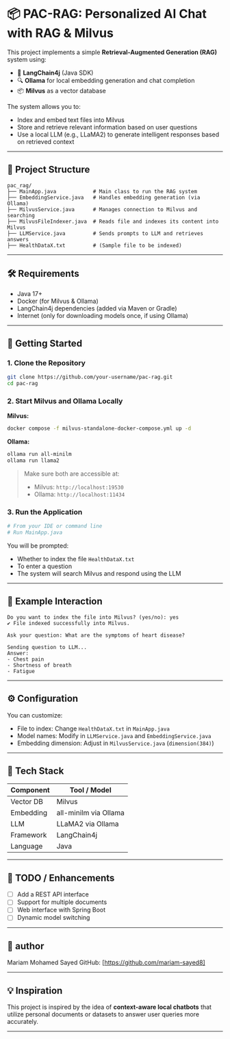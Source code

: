# 📦 PAC-RAG: Personalized AI Chat with RAG & Milvus

This project implements a simple **Retrieval-Augmented Generation (RAG)** system using:

* 🧠 **LangChain4j** (Java SDK)
* 🔍 **Ollama** for local embedding generation and chat completion
* 📦 **Milvus** as a vector database

The system allows you to:

* Index and embed text files into Milvus
* Store and retrieve relevant information based on user questions
* Use a local LLM (e.g., LLaMA2) to generate intelligent responses based on retrieved context

---

## 📁 Project Structure

```
pac_rag/
├── MainApp.java            # Main class to run the RAG system
├── EmbeddingService.java   # Handles embedding generation (via Ollama)
├── MilvusService.java      # Manages connection to Milvus and searching
├── MilvusFileIndexer.java  # Reads file and indexes its content into Milvus
├── LLMService.java         # Sends prompts to LLM and retrieves answers
├── HealthDataX.txt         # (Sample file to be indexed)
```

---

## 🛠 Requirements

* Java 17+
* Docker (for Milvus & Ollama)
* LangChain4j dependencies (added via Maven or Gradle)
* Internet (only for downloading models once, if using Ollama)

---

## 🧪 Getting Started

### 1. Clone the Repository

```bash
git clone https://github.com/your-username/pac-rag.git
cd pac-rag
```

### 2. Start Milvus and Ollama Locally

**Milvus:**

```bash
docker compose -f milvus-standalone-docker-compose.yml up -d
```

**Ollama:**

```bash
ollama run all-minilm
ollama run llama2
```

> Make sure both are accessible at:
>
> * Milvus: `http://localhost:19530`
> * Ollama: `http://localhost:11434`

### 3. Run the Application

```bash
# From your IDE or command line
# Run MainApp.java
```

You will be prompted:

* Whether to index the file `HealthDataX.txt`
* To enter a question
* The system will search Milvus and respond using the LLM

---

## 🧠 Example Interaction

```
Do you want to index the file into Milvus? (yes/no): yes
✔ File indexed successfully into Milvus.

Ask your question: What are the symptoms of heart disease?

Sending question to LLM...
Answer:
- Chest pain
- Shortness of breath
- Fatigue
```

---

## ⚙ Configuration

You can customize:

* File to index: Change `HealthDataX.txt` in `MainApp.java`
* Model names: Modify in `LLMService.java` and `EmbeddingService.java`
* Embedding dimension: Adjust in `MilvusService.java` (`dimension(384)`)

---

## 🧾 Tech Stack

| Component | Tool / Model          |
| --------- | --------------------- |
| Vector DB | Milvus                |
| Embedding | all-minilm via Ollama |
| LLM       | LLaMA2 via Ollama     |
| Framework | LangChain4j           |
| Language  | Java                  |

---

## 🧹 TODO / Enhancements

* [ ] Add a REST API interface
* [ ] Support for multiple documents
* [ ] Web interface with Spring Boot
* [ ] Dynamic model switching

---

## 🤝 author 

Mariam Mohamed Sayed
GitHub: [https://github.com/mariam-sayed8]

---

## 💡 Inspiration

This project is inspired by the idea of **context-aware local chatbots** that utilize personal documents or datasets to answer user queries more accurately.

---

